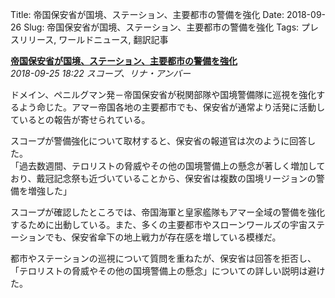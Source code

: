 Title: 帝国保安省が国境、ステーション、主要都市の警備を強化
Date: 2018-09-26
Slug: 帝国保安省が国境、ステーション、主要都市の警備を強化
Tags: プレスリリース, ワールドニュース, 翻訳記事

<p class="lead"><strong><a href="https://community.eveonline.com/news/news-channels/world-news/ministry-of-internal-order-increases-patrols-along-border-and-in-stations-and-major-cities/">帝国保安省が国境、ステーション、主要都市の警備を強化</a></strong><br/>
<em>2018-09-25 18:22 スコープ、リナ・アンバー</em></p>
<p>ドメイン、ペニルグマン発－帝国保安省が税関部隊や国境警備隊に巡視を強化するよう命じた。アマー帝国各地の主要都市でも、保安省が通常より活発に活動しているとの報告が寄せられている。</p>
<p>スコープが警備強化について取材すると、保安省の報道官は次のように回答した。<br/>
「過去数週間、テロリストの脅威やその他の国境警備上の懸念が著しく増加しており、戴冠記念祭も近づいていることから、保安省は複数の国境リージョンの警備を増強した」</p>
<p>スコープが確認したところでは、帝国海軍と皇家艦隊もアマー全域の警備を強化するために出動している。また、多くの主要都市やスローンワールズの宇宙ステーションでも、保安省傘下の地上戦力が存在感を増している模様だ。</p>
<p>都市やステーションの巡視について質問を重ねたが、保安省は回答を拒否し、「テロリストの脅威やその他の国境警備上の懸念」についての詳しい説明は避けた。</p>

